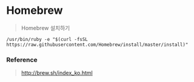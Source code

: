 # Homebrew
> Homebrew 설치하기

```
/usr/bin/ruby -e "$(curl -fsSL https://raw.githubusercontent.com/Homebrew/install/master/install)"
```

### Reference
> http://brew.sh/index_ko.html